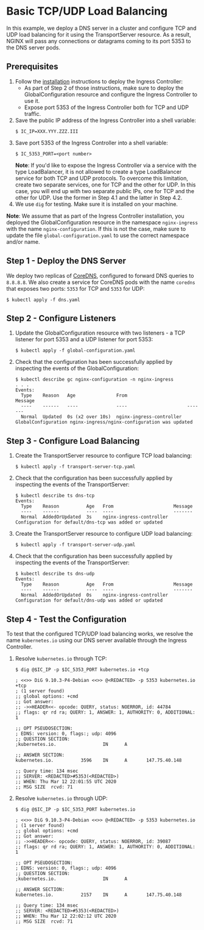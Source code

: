 # Basic TCP/UDP Load Balancing 

In this example, we deploy a DNS server in a cluster and configure TCP and UDP load balancing for it using the TransportServer resource.  As a result, NGINX will pass any connections or datagrams coming to its port 5353 to the DNS server pods.

## Prerequisites  

1. Follow the [installation](https://docs.nginx.com/nginx-ingress-controller/installation/installation-with-manifests/) instructions to deploy the Ingress Controller:
   * As part of Step 2 of those instructions, make sure to deploy the GlobalConfiguration resource and configure the Ingress Controller to use it. 
   * Expose port 5353 of the Ingress Controller both for TCP and UDP traffic.
1. Save the public IP address of the Ingress Controller into a shell variable:
    ```
    $ IC_IP=XXX.YYY.ZZZ.III
    ```
1. Save port 5353 of the Ingress Controller into a shell variable:
    ```
    $ IC_5353_PORT=<port number>
    ```
    **Note**: If you'd like to expose the Ingress Controller via a service with the type LoadBalancer, it is not allowed to create a type LoadBalancer service for both TCP and UDP protocols. To overcome this limitation, create two separate services, one for TCP and the other for UDP.  In this case, you will end up with two separate public IPs, one for TCP and the other for UDP. Use the former in Step 4.1 and the latter in Step 4.2.
1. We use `dig` for testing. Make sure it is installed on your machine.

**Note**: We assume that as part of the Ingress Controller installation, you deployed the GlobalConfiguration resource in the namespace `nginx-ingress` with the name `nginx-configuration`. If this is not the case, make sure to update the file `global-configuration.yaml` to use the correct namespace and/or name.

## Step 1 - Deploy the DNS Server

We deploy two replicas of [CoreDNS](https://coredns.io/), configured to forward DNS queries to `8.8.8.8`. We also create a service for CoreDNS pods with the name `coredns` that exposes two ports: `5353` for TCP and `5353` for UDP:

```
$ kubectl apply -f dns.yaml
```

## Step 2 - Configure Listeners

1. Update the GlobalConfiguration resource with two listeners - a TCP listener for port 5353 and a UDP listener for port 5353:
    ```
    $ kubectl apply -f global-configuration.yaml
    ```

2. Check that the configuration has been successfully applied by inspecting the events of the GlobalConfiguration:
    ```
    $ kubectl describe gc nginx-configuration -n nginx-ingress
    . . .
    Events:
      Type    Reason   Age               From                      Message
      ----    ------   ----              ----                      -------
      Normal  Updated  0s (x2 over 10s)  nginx-ingress-controller  GlobalConfiguration nginx-ingress/nginx-configuration was updated
    ```

## Step 3 - Configure Load Balancing

1. Create the TransportServer resource to configure TCP load balancing:
    ```
    $ kubectl apply -f transport-server-tcp.yaml
    ```

1.  Check that the configuration has been successfully applied by inspecting the events of the TransportServer:
    ```
    $ kubectl describe ts dns-tcp
    Events:
      Type    Reason          Age   From                      Message
      ----    ------          ----  ----                      -------
      Normal  AddedOrUpdated  3s    nginx-ingress-controller  Configuration for default/dns-tcp was added or updated
    ```

1. Create the TransportServer resource to configure UDP load balancing:
    ```
    $ kubectl apply -f transport-server-udp.yaml
    ```

1. Check that the configuration has been successfully applied by inspecting the events of the TransportServer:
    ```
    $ kubectl describe ts dns-udp
    Events:
      Type    Reason          Age   From                      Message
      ----    ------          ----  ----                      -------
      Normal  AddedOrUpdated  0s    nginx-ingress-controller  Configuration for default/dns-udp was added or updated
    ```

## Step 4 - Test the Configuration

To test that the configured TCP/UDP load balancing works, we resolve the name `kubernetes.io` using our DNS server available through the Ingress Controller.

1. Resolve `kubernetes.io` through TCP:
    ```
    $ dig @$IC_IP -p $IC_5353_PORT kubernetes.io +tcp

    ; <<>> DiG 9.10.3-P4-Debian <<>> @<REDACTED> -p 5353 kubernetes.io +tcp
    ; (1 server found)
    ;; global options: +cmd
    ;; Got answer:
    ;; ->>HEADER<<- opcode: QUERY, status: NOERROR, id: 44784
    ;; flags: qr rd ra; QUERY: 1, ANSWER: 1, AUTHORITY: 0, ADDITIONAL: 1

    ;; OPT PSEUDOSECTION:
    ; EDNS: version: 0, flags:; udp: 4096
    ;; QUESTION SECTION:
    ;kubernetes.io.                 IN      A

    ;; ANSWER SECTION:
    kubernetes.io.          3596    IN      A       147.75.40.148

    ;; Query time: 134 msec
    ;; SERVER: <REDACTED>#5353(<REDACTED>)
    ;; WHEN: Thu Mar 12 22:01:55 UTC 2020
    ;; MSG SIZE  rcvd: 71
    ```

1. Resolve `kubernetes.io` through UDP:
    ```
    $ dig @$IC_IP -p $IC_5353_PORT kubernetes.io

    ; <<>> DiG 9.10.3-P4-Debian <<>> @<REDACTED> -p 5353 kubernetes.io
    ; (1 server found)
    ;; global options: +cmd
    ;; Got answer:
    ;; ->>HEADER<<- opcode: QUERY, status: NOERROR, id: 39087
    ;; flags: qr rd ra; QUERY: 1, ANSWER: 1, AUTHORITY: 0, ADDITIONAL: 1

    ;; OPT PSEUDOSECTION:
    ; EDNS: version: 0, flags:; udp: 4096
    ;; QUESTION SECTION:
    ;kubernetes.io.                 IN      A

    ;; ANSWER SECTION:
    kubernetes.io.          2157    IN      A       147.75.40.148

    ;; Query time: 134 msec
    ;; SERVER: <REDACTED>#5353(<REDACTED>)
    ;; WHEN: Thu Mar 12 22:02:12 UTC 2020
    ;; MSG SIZE  rcvd: 71
    ```